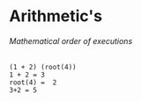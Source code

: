 # Arithmetic's





###### Mathematical order of executions 
```
(1 + 2) (root(4))
1 + 2 = 3
root(4) =  2
3+2 = 5
```